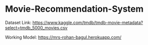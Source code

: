 # Movie-Recommendation-System
Dataset Link: https://www.kaggle.com/tmdb/tmdb-movie-metadata?select=tmdb_5000_movies.csv

Working Model: https://mrs-rohan-bagul.herokuapp.com/
